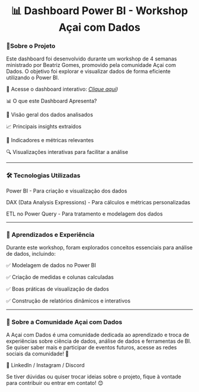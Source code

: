 <h1  align="center"> 📊 Dashboard Power BI - Workshop Açai com Dados </h1>

### 📌Sobre o Projeto

Este dashboard foi desenvolvido durante um workshop de 4 semanas ministrado por Beatriz Gomes, promovido pela comunidade Açai com Dados. O objetivo foi explorar e visualizar dados de forma eficiente utilizando o Power BI.

🔗 Acesse o dashboard interativo: *[Clique aqui](https://app.powerbi.com/view?r=eyJrIjoiZTU2ZDFlNzUtM2M1Yi00ODEwLWEyZWMtMDFlMDE0MDFjNzE2IiwidCI6IjM2NDM3MDhkLTFmOWEtNDdlYS1hYzExLTNhMGM4MmE5YTljZiJ9))*

📊 O que este Dashboard Apresenta?

📌 Visão geral dos dados analisados

📈 Principais insights extraídos

🎯 Indicadores e métricas relevantes

🔍 Visualizações interativas para facilitar a análise

---

### 🛠️ Tecnologias Utilizadas

Power BI - Para criação e visualização dos dados

DAX (Data Analysis Expressions) - Para cálculos e métricas personalizadas

ETL no Power Query - Para tratamento e modelagem dos dados

---

### 🎯 Aprendizados e Experiência

Durante este workshop, foram explorados conceitos essenciais para análise de dados, incluindo:

✅ Modelagem de dados no Power BI

✅ Criação de medidas e colunas calculadas

✅ Boas práticas de visualização de dados

✅ Construção de relatórios dinâmicos e interativos

---

### 👥 Sobre a Comunidade Açai com Dados

A Açai com Dados é uma comunidade dedicada ao aprendizado e troca de experiências sobre ciência de dados, análise de dados e ferramentas de BI. Se quiser saber mais e participar de eventos futuros, acesse as redes sociais da comunidade! 🚀

📌 LinkedIn / Instagram / Discord

Se tiver dúvidas ou quiser trocar ideias sobre o projeto, fique à vontade para contribuir ou entrar em contato! 😊
